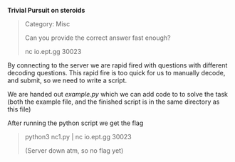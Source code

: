 **Trivial Pursuit on steroids**

> Category: Misc
>
> Can you provide the correct answer fast enough?
> 
> nc io.ept.gg 30023

By connecting to the server we are rapid fired with questions with different decoding questions.
This rapid fire is too quick for us to manually decode, and submit, so we need to write a script.

We are handed out *example.py* which we can add code to to solve the task 
(both the example file, and the finished script is in the same directory as this file)

After running the python script we get the flag

> python3 nc1.py | nc io.ept.gg 30023
> 
> (Server down atm, so no flag yet)
